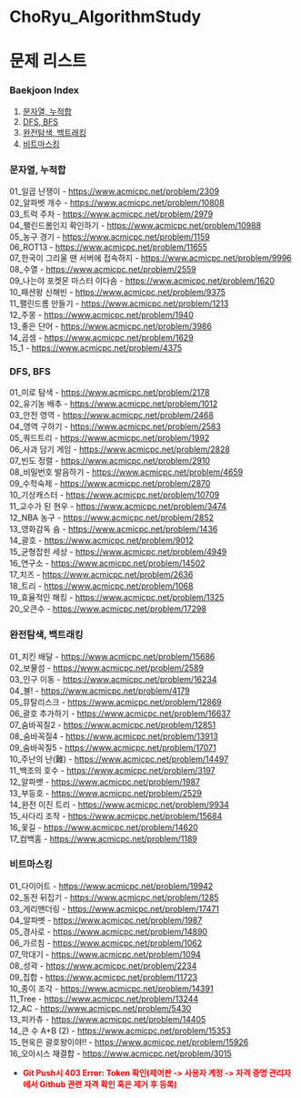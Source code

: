 # ChoRyu_AlgorithmStudy

# 문제 리스트

### Baekjoon Index
1. <a href = "#1">문자열, 누적합</a>
2. <a href = "#2">DFS, BFS</a>
3. <a href = "#3">완전탐색, 백트래킹</a>
4. <a href = "#4">비트마스킹</a>

### <a name = "1">문자열, 누적합</a>
01_일곱 난쟁이 - https://www.acmicpc.net/problem/2309  
02_알파벳 개수 - https://www.acmicpc.net/problem/10808  
03_트럭 주차 - https://www.acmicpc.net/problem/2979  
04_팰린드롬인지 확인하기 - https://www.acmicpc.net/problem/10988  
05_농구 경기 - https://www.acmicpc.net/problem/1159  
06_ROT13 - https://www.acmicpc.net/problem/11655  
07_한국이 그리울 땐 서버에 접속하지 - https://www.acmicpc.net/problem/9996  
08_수열 - https://www.acmicpc.net/problem/2559  
09_나는야 포켓몬 마스터 이다솜 - https://www.acmicpc.net/problem/1620  
10_패션왕 신해빈 - https://www.acmicpc.net/problem/9375  
11_팰린드롬 만들기 - https://www.acmicpc.net/problem/1213  
12_주몽 - https://www.acmicpc.net/problem/1940  
13_좋은 단어 - https://www.acmicpc.net/problem/3986  
14_곱셈 - https://www.acmicpc.net/problem/1629  
15_1 - https://www.acmicpc.net/problem/4375  

### <a name = "2">DFS, BFS</a>
01_미로 탐색 - https://www.acmicpc.net/problem/2178  
02_유기농 배추 - https://www.acmicpc.net/problem/1012  
03_안전 영역 - https://www.acmicpc.net/problem/2468  
04_영역 구하기 - https://www.acmicpc.net/problem/2583  
05_쿼드트리 - https://www.acmicpc.net/problem/1992  
06_사과 담기 게임 - https://www.acmicpc.net/problem/2828  
07_빈도 정렬 - https://www.acmicpc.net/problem/2910  
08_비밀번호 발음하기 - https://www.acmicpc.net/problem/4659  
09_수학숙제 - https://www.acmicpc.net/problem/2870  
10_기상캐스터 - https://www.acmicpc.net/problem/10709  
11_교수가 된 현우 - https://www.acmicpc.net/problem/3474  
12_NBA 농구 - https://www.acmicpc.net/problem/2852  
13_영화감독 숌 - https://www.acmicpc.net/problem/1436  
14_괄호 - https://www.acmicpc.net/problem/9012  
15_균형잡힌 세상 - https://www.acmicpc.net/problem/4949  
16_연구소 - https://www.acmicpc.net/problem/14502  
17_치즈 - https://www.acmicpc.net/problem/2636  
18_트리 - https://www.acmicpc.net/problem/1068  
19_효율적인 해킹 - https://www.acmicpc.net/problem/1325  
20_오큰수 - https://www.acmicpc.net/problem/17298  

### <a name = "3">완전탐색, 백트래킹</a>
01_치킨 배달 - https://www.acmicpc.net/problem/15686  
02_보물섬 - https://www.acmicpc.net/problem/2589  
03_인구 이동 - https://www.acmicpc.net/problem/16234  
04_불! - https://www.acmicpc.net/problem/4179  
05_뮤탈리스크 - https://www.acmicpc.net/problem/12869  
06_괄호 추가하기 - https://www.acmicpc.net/problem/16637  
07_숨바꼭질2 - https://www.acmicpc.net/problem/12851  
08_숨바꼭질4 - https://www.acmicpc.net/problem/13913  
09_숨바꼭질5 - https://www.acmicpc.net/problem/17071  
10_주난의 난(難) - https://www.acmicpc.net/problem/14497  
11_백조의 호수 - https://www.acmicpc.net/problem/3197  
12_알파벳 - https://www.acmicpc.net/problem/1987  
13_부등호 - https://www.acmicpc.net/problem/2529  
14_완전 이진 트리 - https://www.acmicpc.net/problem/9934  
15_사다리 조작 - https://www.acmicpc.net/problem/15684  
16_꽃길 - https://www.acmicpc.net/problem/14620  
17_컴백홈 - https://www.acmicpc.net/problem/1189  

### <a name = "4">비트마스킹</a>
01_다이어트 - https://www.acmicpc.net/problem/19942  
02_동전 뒤집기 - https://www.acmicpc.net/problem/1285  
03_게리맨더링 - https://www.acmicpc.net/problem/17471  
04_알파벳 - https://www.acmicpc.net/problem/1987  
05_경사로 - https://www.acmicpc.net/problem/14890  
06_가르침 - https://www.acmicpc.net/problem/1062  
07_막대기 - https://www.acmicpc.net/problem/1094  
08_성곽 - https://www.acmicpc.net/problem/2234  
09_집합 - https://www.acmicpc.net/problem/11723  
10_종이 조각 - https://www.acmicpc.net/problem/14391  
11_Tree - https://www.acmicpc.net/problem/13244  
12_AC - https://www.acmicpc.net/problem/5430  
13_피카츄 - https://www.acmicpc.net/problem/14405  
14_큰 수 A+B (2) - https://www.acmicpc.net/problem/15353  
15_현욱은 괄호왕이야!! - https://www.acmicpc.net/problem/15926  
16_오아시스 재결합 - https://www.acmicpc.net/problem/3015  

* __<span style="color:red">Git Push시 403 Error: Token 확인(제어판 -> 사용자 계정 -> 자격 증명 관리자에서 Github 관련 자격 확인 혹은 제거 후 등록)</span>__  